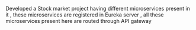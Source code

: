 Developed a Stock market project having different microservices present in it , these microservices are registered in Eureka server , all these microservices present here are routed through API gateway
